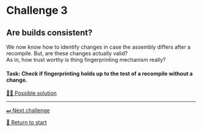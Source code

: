 # Challenge 3 

## Are builds consistent?

We now know how to identify changes in case the assembly differs after a recompile. But, are these changes actually valid?  
As in, how trust worthy is thing fingerprinting mechanism really?

#### Task: Check if fingerprinting holds up to the test of a recompile without a change.

[🕵️‍♀ Possible solution](./Solutions/challenge3.md)

---------------------------------------
[⏭ Next challenge](./challenge4.md)

[🚦 Return to start](./start.md)